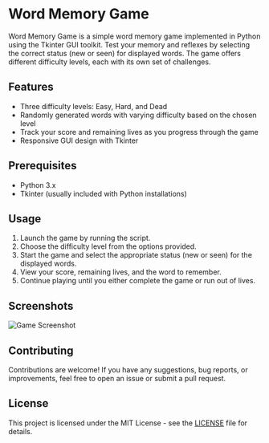 # Word Memory Game

Word Memory Game is a simple word memory game implemented in Python using the Tkinter GUI toolkit. Test your memory and reflexes by selecting the correct status (new or seen) for displayed words. The game offers different difficulty levels, each with its own set of challenges.

## Features

- Three difficulty levels: Easy, Hard, and Dead
- Randomly generated words with varying difficulty based on the chosen level
- Track your score and remaining lives as you progress through the game
- Responsive GUI design with Tkinter

## Prerequisites

- Python 3.x
- Tkinter (usually included with Python installations)

## Usage

1. Launch the game by running the script.
2. Choose the difficulty level from the options provided.
3. Start the game and select the appropriate status (new or seen) for the displayed words.
4. View your score, remaining lives, and the word to remember.
5. Continue playing until you either complete the game or run out of lives.

## Screenshots

![Game Screenshot](screenshots/game_screenshot.png)

## Contributing

Contributions are welcome! If you have any suggestions, bug reports, or improvements, feel free to open an issue or submit a pull request.

## License

This project is licensed under the MIT License - see the [LICENSE](LICENSE) file for details.
